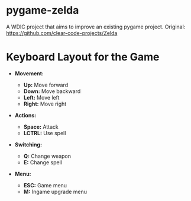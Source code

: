 # pygame-zelda
A WDIC project that aims to improve an existing pygame project. Original: https://github.com/clear-code-projects/Zelda

# Keyboard Layout for the Game

- **Movement:**
  - **Up:** Move forward
  - **Down:** Move backward
  - **Left:** Move left
  - **Right:** Move right

- **Actions:**
  - **Space:** Attack
  - **LCTRL:** Use spell

- **Switching:**
  - **Q:** Change weapon
  - **E:** Change spell

- **Menu:**
  - **ESC:** Game menu
  - **M:** Ingame upgrade menu
